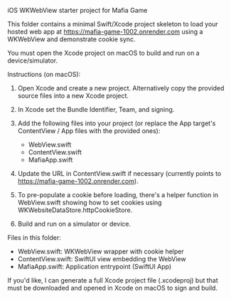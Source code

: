 iOS WKWebView starter project for Mafia Game

This folder contains a minimal Swift/Xcode project skeleton to load your hosted web app at https://mafia-game-1002.onrender.com using a WKWebView and demonstrate cookie sync.

You must open the Xcode project on macOS to build and run on a device/simulator.

Instructions (on macOS):

1. Open Xcode and create a new project. Alternatively copy the provided source files into a new Xcode project.

2. In Xcode set the Bundle Identifier, Team, and signing.

3. Add the following files into your project (or replace the App target's ContentView / App files with the provided ones):
   - WebView.swift
   - ContentView.swift
   - MafiaApp.swift

4. Update the URL in ContentView.swift if necessary (currently points to https://mafia-game-1002.onrender.com).

5. To pre-populate a cookie before loading, there's a helper function in WebView.swift showing how to set cookies using WKWebsiteDataStore.httpCookieStore.

6. Build and run on a simulator or device.

Files in this folder:
- WebView.swift: WKWebView wrapper with cookie helper
- ContentView.swift: SwiftUI view embedding the WebView
- MafiaApp.swift: Application entrypoint (SwiftUI App)

If you'd like, I can generate a full Xcode project file (.xcodeproj) but that must be downloaded and opened in Xcode on macOS to sign and build.
